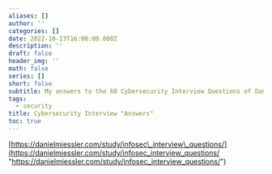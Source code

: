 ```yaml
---
aliases: []
author: ''
categories: []
date: 2022-10-23T16:00:00.000Z
description: ''
draft: false
header_img: ''
math: false
series: []
short: false
subtitle: My answers to the 60 Cybersecurity Interview Questions of Daniel Miessler
tags:
  - security
title: Cybersecurity Interview "Answers"
toc: true
---
```


[https://danielmiessler.com/study/infosec\_interview\_questions/](https://danielmiessler.com/study/infosec_interview_questions/ "https://danielmiessler.com/study/infosec_interview_questions/")
